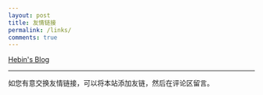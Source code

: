 ```yaml
---
layout: post
title: 友情链接
permalink: /links/
comments: true
---
```


[Hebin's Blog](https://hebin-zhang.github.io/)

---

如您有意交换友情链接，可以将本站添加友链，然后在评论区留言。
